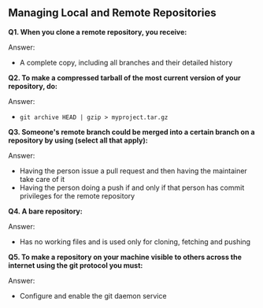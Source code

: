 ## Managing Local and Remote Repositories

**Q1. When you clone a remote repository, you receive:**

Answer:
* A complete copy, including all branches and their detailed history

**Q2. To make a compressed tarball of the most current version of your repository, do:**

Answer:
* `git archive HEAD | gzip > myproject.tar.gz`

**Q3. Someone's remote branch could be merged into a certain branch on a repository by using (select all that apply):**

Answer:
* Having the person issue a pull request and then having the maintainer take care of it
* Having the person doing a push if and only if that person has commit privileges for the remote repository

**Q4. A bare repository:**

Answer:
* Has no working files and is used only for cloning, fetching and pushing

**Q5. To make a repository on your machine visible to others across the internet using the git protocol you must:**

Answer:
* Configure and enable the git daemon service
